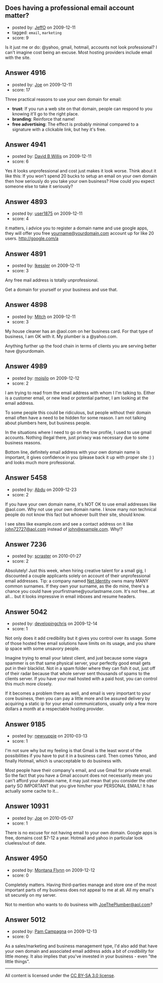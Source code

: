 ## Does having a professional email account matter?

- posted by: [JeffO](https://stackexchange.com/users/-1/1796-jeffo) on 2009-12-11
- tagged: `email`, `marketing`
- score: 9

Is it just me or do: @yahoo, gmail, hotmail, accounts not look professional? I can't imagine cost being an excuse. Most hosting providers include email with the site.


## Answer 4916

- posted by: [Joe](https://stackexchange.com/users/-1/1572-joe) on 2009-12-11
- score: 17

Three practical reasons to use your own domain for email:

* **trust**: If you run a web site on that domain, people can respond to you knowing it'll go to the right place. 
* **branding**: Reinforce that name!
* **free advertising**: The effect is probably minimal compared to a signature with a clickable link, but hey it's free.


## Answer 4941

- posted by: [David B Willis](https://stackexchange.com/users/-1/1880-david-b-willis) on 2009-12-11
- score: 6

Yes it looks unprofessional and cost just makes it look worse.  Think about it like this:  If you won't spend 20 bucks to setup an email on your own domain then how seriously do you take your own business?  How could you expect someone else to take it seriously?


## Answer 4893

- posted by: [user1875](https://stackexchange.com/users/-1/1875-user1875) on 2009-12-11
- score: 4

it matters, i advice you to register a domain name and use google apps, they will offer you free yourname@yourdomain.com account up for like 20 users. http://google.com/a





## Answer 4891

- posted by: [lkessler](https://stackexchange.com/users/-1/1491-lkessler) on 2009-12-11
- score: 3

Any free mail address is totally unprofessional.

Get a domain for yourself or your business and use that.


## Answer 4898

- posted by: [Mitch](https://stackexchange.com/users/-1/747-mitch) on 2009-12-11
- score: 3

My house cleaner has an @aol.com on her business card.  For that type of business, I am OK with it.  My plumber is a @yahoo.com.

Anything further up the food chain in terms of clients you are serving better have @yourdomain.


## Answer 4989

- posted by: [mojsilo](https://stackexchange.com/users/-1/1826-mojsilo) on 2009-12-12
- score: 2

I am trying to read from the email address with whom I I'm talking to. Either is a customer email, or new lead or potential partner, I am looking at the email address.

To some people this could be ridiculous, but people without their domain email often have a need to be hidden for some reason. I am not talking about plumbers here, but business people.

In the situations where I need to go on the low profile, I used to use gmail accounts. Nothing illegal there, just privacy was necessary due to some business reasons.

Bottom line, definitely email address with your own domain name is important, it gives confidence in you (please back it up with proper site :) ) and looks much more professional. 


## Answer 5458

- posted by: [Abdu](https://stackexchange.com/users/-1/2029-abdu) on 2009-12-23
- score: 2

If you have your own domain name, it's NOT OK to use email addresses like @aol.com. Why not use your own domain name. I know many non technical people do not know this fact but whoever built their site, should know.

I see sites like example.com and see a contact address on it like john72727@aol.com instead of john@example.com. Why!?


## Answer 7236

- posted by: [scraster](https://stackexchange.com/users/-1/2381-scraster) on 2010-01-27
- score: 2

<p>Absolutely!  Just this week, when hiring creative talent for a small gig, I discounted a couple applicants solely on account of their unprofessional email addresses. Tip: a company named <a href="http://www.netidentity.com/" rel="nofollow">Net Identity</a> owns many MANY common surnames.  If they own your surname, as the do mine, there's a chance you could have yourfirstname@yourlastname.com.  It's not free...at all... but it looks impressive in email inboxes and resume headers.</p>



## Answer 5042

- posted by: [developingchris](https://stackexchange.com/users/-1/1497-developingchris) on 2009-12-14
- score: 1

Not only does it add credibility but it gives you control over its usage. Some of those hosted free email solutions have limits on its usage, and you share ip space with some unsavory people.

Imagine trying to email your latest client, and just because some viagra spammer is on that same physical server, your perfectly good email gets put in their blacklist. Not in a spam folder where they can fish it out, just off of their radar because that whole server sent thousands of spams to the clients server. If you have your mail hosted with a paid host, you can control this much more closely.

If it becomes a problem there as well, and email is very important to your core business, then you can pay a little more and be assured delivery by acquiring a static ip for your email communications, usually only a few more dollars a month at a respectable hosting provider.


## Answer 9185

- posted by: [newyuppie](https://stackexchange.com/users/-1/1961-newyuppie) on 2010-03-13
- score: 1

I'm not sure why but my feeling is that Gmail is the least worst of the possibilities if you have to put it in a business card. Then comes Yahoo, and finally Hotmail, which is unacceptable to do business with.

Most people have their company's email, and use Gmail for private email. So the fact that you have a Gmail account does not necessarily mean you can't afford your domain name, it may just mean that you consider the other party SO IMPORTANT that you give him/her your PERSONAL EMAIL! It has actually some cache to it... 


## Answer 10931

- posted by: [Joe](https://stackexchange.com/users/-1/3307-joe) on 2010-05-07
- score: 1

There is no excuse for not having email to your own domain.  Google apps is free, domains cost $7-12 a year.  Hotmail and yahoo in particular look clueless/out of date.


## Answer 4950

- posted by: [Montana Flynn](https://stackexchange.com/users/-1/1646-montana-flynn) on 2009-12-12
- score: 0

Completely matters.   Having third-parties manage and store one of the most important parts of my business does not appeal to me at all.   All my email's sit securely on my server.

Not to mention who wants to do business with JoeThePlumber@aol.com?


## Answer 5012

- posted by: [Pam Campagna](https://stackexchange.com/users/-1/1899-pam-campagna) on 2009-12-13
- score: 0

As a sales/marketing and business management type, I'd also add that have your own domain and associated email address adds a bit of *credibility* for little money. It also implies that you've invested in your business - even "the little things".



---

All content is licensed under the [CC BY-SA 3.0 license](https://creativecommons.org/licenses/by-sa/3.0/).
